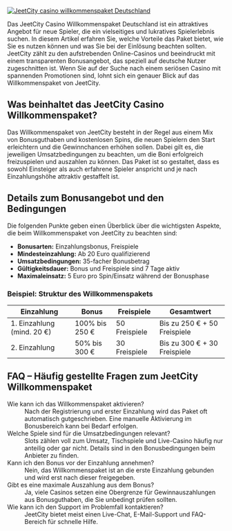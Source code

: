 [![JeetCity casino willkommenspaket Deutschland](https://123-caf.pages.dev/gitsignup.png)](https://vrmoo.ru/Bt82HjjY)

<p>Das JeetCity Casino Willkommenspaket Deutschland ist ein attraktives Angebot für neue Spieler, die ein vielseitiges und lukratives Spielerlebnis suchen. In diesem Artikel erfahren Sie, welche Vorteile das Paket bietet, wie Sie es nutzen können und was Sie bei der Einlösung beachten sollten. JeetCity zählt zu den aufstrebenden Online-Casinos und beeindruckt mit einem transparenten Bonusangebot, das speziell auf deutsche Nutzer zugeschnitten ist. Wenn Sie auf der Suche nach einem seriösen Casino mit spannenden Promotionen sind, lohnt sich ein genauer Blick auf das Willkommenspaket von JeetCity.</p>  <h2>Was beinhaltet das JeetCity Casino Willkommenspaket?</h2> <p>Das Willkommenspaket von JeetCity besteht in der Regel aus einem Mix von Bonusguthaben und kostenlosen Spins, die neuen Spielern den Start erleichtern und die Gewinnchancen erhöhen sollen. Dabei gilt es, die jeweiligen Umsatzbedingungen zu beachten, um die Boni erfolgreich freizuspielen und auszahlen zu können. Das Paket ist so gestaltet, dass es sowohl Einsteiger als auch erfahrene Spieler anspricht und je nach Einzahlungshöhe attraktiv gestaffelt ist.</p>  <h2>Details zum Bonusangebot und den Bedingungen</h2> <p>Die folgenden Punkte geben einen Überblick über die wichtigsten Aspekte, die beim Willkommenspaket von JeetCity zu beachten sind:</p> <ul> <li><strong>Bonusarten:</strong> Einzahlungsbonus, Freispiele</li> <li><strong>Mindest­einzahlung:</strong> Ab 20 Euro qualifizierend</li> <li><strong>Umsatzbedingungen:</strong> 35-facher Bonusbetrag</li> <li><strong>Gültigkeitsdauer:</strong> Bonus und Freispiele sind 7 Tage aktiv</li> <li><strong>Maximaleinsatz:</strong> 5 Euro pro Spin/Einsatz während der Bonusphase</li> </ul>  <h3>Beispiel: Struktur des Willkommenspakets</h3> <table>   <thead>     <tr>       <th>Einzahlung</th>       <th>Bonus</th>       <th>Freispiele</th>       <th>Gesamtwert</th>     </tr>   </thead>   <tbody>     <tr>       <td>1. Einzahlung (mind. 20 €)</td>       <td>100% bis 250 €</td>       <td>50 Freispiele</td>       <td>Bis zu 250 € + 50 Freispiele</td>     </tr>     <tr>       <td>2. Einzahlung</td>       <td>50% bis 300 €</td>       <td>30 Freispiele</td>       <td>Bis zu 300 € + 30 Freispiele</td>     </tr>   </tbody> </table>  <h2>FAQ – Häufig gestellte Fragen zum JeetCity Willkommenspaket</h2> <dl>   <dt>Wie kann ich das Willkommenspaket aktivieren?</dt>   <dd>Nach der Registrierung und erster Einzahlung wird das Paket oft automatisch gutgeschrieben. Eine manuelle Aktivierung im Bonusbereich kann bei Bedarf erfolgen.</dd>      <dt>Welche Spiele sind für die Umsatzbedingungen relevant?</dt>   <dd>Slots zählen voll zum Umsatz, Tischspiele und Live-Casino häufig nur anteilig oder gar nicht. Details sind in den Bonusbedingungen beim Anbieter zu finden.</dd>      <dt>Kann ich den Bonus vor der Einzahlung annehmen?</dt>   <dd>Nein, das Willkommenspaket ist an die erste Einzahlung gebunden und wird erst nach dieser freigegeben.</dd>      <dt>Gibt es eine maximale Auszahlung aus dem Bonus?</dt>   <dd>Ja, viele Casinos setzen eine Obergrenze für Gewinnauszahlungen aus Bonusguthaben, die Sie unbedingt prüfen sollten.</dd>      <dt>Wie kann ich den Support im Problemfall kontaktieren?</dt>   <dd>JeetCity bietet meist einen Live-Chat, E-Mail-Support und FAQ-Bereich für schnelle Hilfe.</dd> </dl>